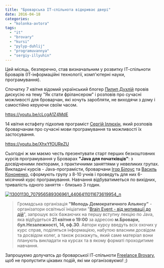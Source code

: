```yaml
---
title: "Броварська ІТ-спільнота відкриває двері"
date: 2016-04-18
categories: 
  - "kolonka-avtora"
tags: 
  - "it"
  - "brovary"
  - "kursi"
  - "pylyp-duhlij"
  - "programuvannya"
  - "sergiy-illyuhin"
---
```


Цей місяць, безперечно, став визначальним у розвитку ІТ-спільноти Броварів (ІТ-інформаційні технології, комп'ютерні науки, програмування).

Спочатку 7 квітня відомий український блогер [Пилип Духлій](https://www.facebook.com/pylyp.d?fref=ts) провів дискусію на тему "Як стати фрілансером" і розповів про сучасні можливості для броварчан, які хочуть заробляти, не виходячи з дому і самостійно керуючи своїм часом.

https://youtu.be/cLcgA1Z4MdE

14 квітня естафету підхопив програміст [Сергій Іллюхін](https://www.facebook.com/sergii.illiukhin?fref=ts), який розповів броварчанам про сучасні мови програмування та можливості їх застосування.

https://youtu.be/XhxYfOUReZU

Сьогодні ж ми маємо честь презентувати старт перших безкоштовних курсів програмування у Броварах **"Java для початківців"**: з досвідченими лекторами, з практичними заняттями у невеликих групах. Викладачі курсів - Java-програмісти, броварчани [Ігор Білоус](https://www.facebook.com/ihorvanbios?fref=ts) та [Василь Кононенко](https://www.facebook.com/vasya.kononenko.1), сформують групу з 8-10 учнів і проведуть для них 6-місячний курс програмування. Навчання відбуватиметься по вихідних, тривалість одного заняття - близько 3 годин.

[![13001130_707956589306961_4406411011673619954_n](https://mpz.brovary.org/wp-content/uploads/2016/04/13001130_707956589306961_4406411011673619954_n.jpg)](https://mpz.brovary.org/wp-content/uploads/2016/04/13001130_707956589306961_4406411011673619954_n.jpg)

> Громадська організація **"Молодь Демократичного Альянсу"** - організатори освітньої ініціативи "[Brain Event - від мотивації до дій](https://www.facebook.com/BrainEvent-%D0%B2%D1%96%D0%B4-%D0%BC%D0%BE%D1%82%D0%B8%D0%B2%D0%B0%D1%86%D1%96%D1%97-%D0%B4%D0%BE-%D0%B4%D1%96%D0%B9-777369002377934/?fref=ts)", запрошує всіх бажаючих на першу вступну лекцію по Java, яка відбудеться **21 квітня о 19:00** за адресою **м.Бровари, бул.Незалежності, 14, оф.30**. Автори курсу введуть всіх охочих у курс справ, поділяться інформацією, набутою власним досвідом та досвідом колег, а також розкажуть, який саме матеріал вони планують викладати на курсах та в якому форматі проходитиме навчання.

Запрошуємо долучатсь до броварської ІТ-спільноти [Freelance Brovary](https://www.facebook.com/FreelanceBrovary/?fref=ts), щоб не пропустити цікавих подій, які ми організовуємо! ;)
